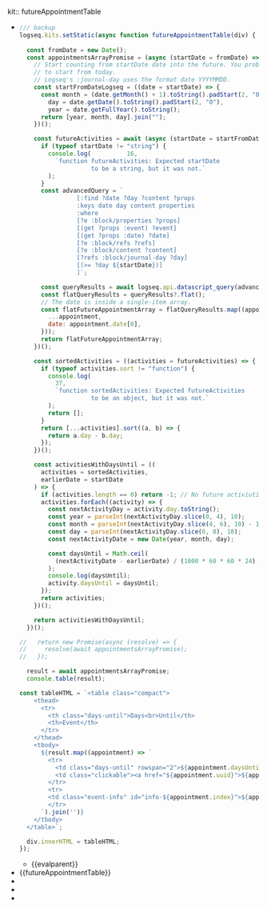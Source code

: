 kit:: futureAppointmentTable

- ```javascript
  /// backup 
  logseq.kits.setStatic(async function futureAppointmentTable(div) {
    
    const fromDate = new Date();
    const appointmentsArrayPromise = (async (startDate = fromDate) => {
      // Start counting from startDate date into the future. You probably want
      // to start from today.
      // Logseq's :journal-day uses the format date YYYYMMDD.
      const startFromDateLogseq = ((date = startDate) => {
        const month = (date.getMonth() + 1).toString().padStart(2, "0"),
          day = date.getDate().toString().padStart(2, "0"),
          year = date.getFullYear().toString();
        return [year, month, day].join("");
      })();
  
      const futureActivities = await (async (startDate = startFromDateLogseq) => {
        if (typeof startDate != "string") {
          console.log(          16,
            `function futureActivities: Expected startDate
                      to be a string, but it was not.`
          );
        }
        const advancedQuery = `
                  [:find ?date ?day ?content ?props
                  :keys date day content properties
                  :where
                  [?e :block/properties ?props]
                  [(get ?props :event) ?event]
                  [(get ?props :date) ?date] 
                  [?e :block/refs ?refs]
                  [?e :block/content ?content]
                  [?refs :block/journal-day ?day]
                  [(>= ?day ${startDate})]
                  ]`;
  
        const queryResults = await logseq.api.datascript_query(advancedQuery);
        const flatQueryResults = queryResults?.flat();
        // The date is inside a single-item array.
        const flatFutureAppointmentArray = flatQueryResults.map((appointment) => ({
          ...appointment,
          date: appointment.date[0],
        }));
        return flatFutureAppointmentArray;
      })();
  
      const sortedActivities = ((activities = futureActivities) => {
        if (typeof activities.sort != "function") {
          console.log(
            37,
            `function sortedActivities: Expected futureActivities
                      to be an object, but it was not.`
          );
          return [];
        }
        return [...activities].sort((a, b) => {
          return a.day - b.day;
        });
      })();
  
      const activitiesWithDaysUntil = ((
        activities = sortedActivities,
        earlierDate = startDate
      ) => {
        if (activities.length == 0) return -1; // No future activiuties
        activities.forEach((activity) => {
          const nextActivityDay = activity.day.toString();
          const year = parseInt(nextActivityDay.slice(0, 4), 10);
          const month = parseInt(nextActivityDay.slice(4, 6), 10) - 1; // Adjust for zero-indexed months
          const day = parseInt(nextActivityDay.slice(6, 8), 10);
          const nextActivityDate = new Date(year, month, day);
  
          const daysUntil = Math.ceil(
            (nextActivityDate - earlierDate) / (1000 * 60 * 60 * 24)
          );
          console.log(daysUntil);
          activity.daysUntil = daysUntil;
        });
        return activities;
      })();
  
      return activitiesWithDaysUntil;
    })();
  
  //   return new Promise(async (resolve) => {
  //     resolve(await appointmentsArrayPromise);
  //   });
  
    result = await appointmentsArrayPromise;
    console.table(result);
  
  const tableHTML = `<table class="compact">
      <thead>
        <tr>
          <th class="days-until">Days<br>Until</th>
          <th>Event</th>
        </tr>
      </thead>
      <tbody>
        ${result.map((appointment) => `
          <tr>
            <td class="days-until" rowspan="2">${appointment.daysUntil}</td>
            <td class="clickable"><a href="${appointment.uuid}">${appointment.properties.event}</a></td>
          </tr>
          <tr>
          <td class="event-info" id="info-${appointment.index}">${appointment.date} ${appointment.time} ${appointment.with}<br></td>
          </tr>
        `).join('')}
      </tbody>
    </table>`;
  
    div.innerHTML = tableHTML;
  });
  ```
	- {{evalparent}}
- {{futureAppointmentTable}}
-
-
-
